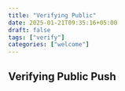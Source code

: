 ```yaml
---
title: "Verifying Public"
date: 2025-01-21T09:35:16+05:00
draft: false
tags: ["verify"]
categories: ["welcome"]
---
```


## Verifying Public Push